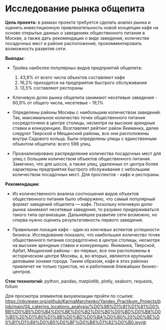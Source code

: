 # Исследование рынка общепита

**Цель проекта:**  в рамках проекта требуется сделать анализ рынка и оценить инвестиционную привлекательность новой концепции кафе на основе открытых данных о заведениях общественного питания в Москве, а также дать рекомендации о виде заведения, количестве посадочных мест и районе расположения, прокомментировать возможность развития сети.

**Выводы:** 

  - Тройка наиболее популярных видов предприятий общепита:
      1) 43,8% от всего числа объектов составляют кафе
      2) 16,2% приходится на предприятия быстрого обслуживания
      3) 13,5% составляют рестораны
    
  - Ключевую долю рынка общепита занимают несетевые заведения - 80,9% от общего числа, несетевые - 19,1%

  - Определены районы Москвы с наибольшим количеством заведений. Так, максимальное количество точек общественного питания сосредоточено в центре столицы, несмотря на высокие арендные ставки и конкуренцию. Возглавляет рейтинг район Якиманка, далее следуют Тверской и Мещанский районы, все они расположены внутри Садового кольца.
Были определены улицы с единственным объектом общепита: всего 598 улиц.

  - Проанализировано распределение количества посадочных мест для улиц с большим количеством объектов общественного питания. Замечено, что для шоссе, а также улиц, удаленных от центра более характерны предприятия быстрого обслуживания с небольшим количеством посадочных мест. Для проспектов - кафе и рестораны.
  
**Рекомендации:**

  - Из количественного анализа соотношения видов объектов общественного питания было обнаружено, что самый популярный формат заведений общепита — кафе. Поскольку ключевую долю рынка занимают несетевые заведения, то разумно придерживаться такого типа организации. Дальнейшее развитие сети возможно, но сперва нужно оценить результативность первого заведения.

  - Правильная локация кафе - один из ключевых аспектов успешности бизнеса. Исследование показало, что наибольшее количество точек общественного питания сосредоточено в центре столицы, несмотря на высокие арендные ставки и конкуренцию. Якиманка, Тверской, Арбат, Мещанский районы - во-первых, все они расположены в историческом центре Москвы, а, во-вторых, являются крупными деловыми зонами города. Таким образом, кафе в этих районах привлечет не только туристов, но и работников ближайших бизнес-центров. 

**Стек технологий:** python, pandas, matplotlib, plotly, seaborn, requests, folium

Для просмотра элементов визуализации пройти по ссылке: https://nbviewer.org/github/KarinaMarchenko/Yandex_Practikum_Projects/blob/main/04_catering_locations_analysis/%D0%98%D1%81%D1%81%D0%BB%D0%B5%D0%B4%D0%BE%D0%B2%D0%B0%D0%BD%D0%B8%D0%B5%20%D1%80%D1%8B%D0%BD%D0%BA%D0%B0%20%D0%BE%D0%B1%D1%89%D0%B5%D0%BF%D0%B8%D1%82%D0%B0.ipynb
